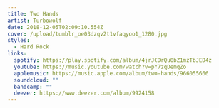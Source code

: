 ```yaml
---
title: Two Hands
artist: Turbowolf
date: 2018-12-05T02:09:10.554Z
cover: /upload/tumblr_oe03dzqv2t1vfaqyoo1_1280.jpg
styles:
  - Hard Rock
links:
  spotify: https://play.spotify.com/album/4jrJCDrQu0bZ1mzTbJED4z
  youtube: https://music.youtube.com/watch?v=pY7zqDemqZo
  applemusic: https://music.apple.com/album/two-hands/966055666
  soundcloud: ""
  bandcamp: ""
  deezer: https://www.deezer.com/album/9924158
---
```

